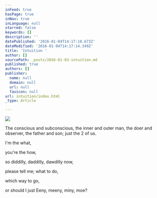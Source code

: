```yaml
---
inFeed: true
hasPage: true
inNav: true
inLanguage: null
starred: false
keywords: []
description: ''
datePublished: '2016-01-04T14:17:18.673Z'
dateModified: '2016-01-04T14:17:14.349Z'
title: 'Intuition '
author: []
sourcePath: _posts/2016-01-03-intuition.md
published: true
authors: []
publisher:
  name: null
  domain: null
  url: null
  favicon: null
url: intuition/index.html
_type: Article

---
```

![](https://s3-us-west-2.amazonaws.com/the-grid-img/p/f3620e90cccd5507162f11ab7ef832930d824eed.jpg)

The conscious and subconscious,
the inner and outer man,
the doer and observer,
the father and son;
just the 2 of us. 

I'm the what, 

you're the how, 

so diddilly, 
daddilly, 
dawdilly now, 

please tell me; 
what to do, 

which way to go, 

or should I just 
Eeny, meeny, miny, moe?
